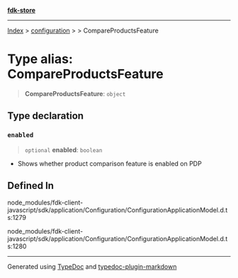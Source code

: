 [**fdk-store**](../../../README.md)
***

[Index](../../../API.md) > [configuration](../../README.md) > [<internal>](../README.md) > CompareProductsFeature

# Type alias: CompareProductsFeature

> **CompareProductsFeature**: `object`

## Type declaration

### `enabled`

> `optional` **enabled**: `boolean`

- Shows whether product comparison feature is
enabled on PDP

## Defined In

node\_modules/fdk-client-javascript/sdk/application/Configuration/ConfigurationApplicationModel.d.ts:1279

node\_modules/fdk-client-javascript/sdk/application/Configuration/ConfigurationApplicationModel.d.ts:1280

***
Generated using [TypeDoc](https://typedoc.org/) and [typedoc-plugin-markdown](https://www.npmjs.com/package/typedoc-plugin-markdown)
